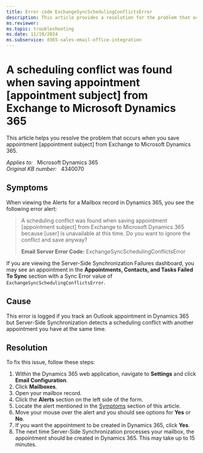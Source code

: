 ```yaml
---
title: Error code ExchangeSyncSchedulingConflictsError
description: This article provides a resolution for the problem that occurs when you save appointment [appointment subject] from Exchange to Microsoft Dynamics 365.
ms.reviewer: 
ms.topic: troubleshooting
ms.date: 11/19/2024
ms.subservice: d365-sales-email-office-integration
---
```

# A scheduling conflict was found when saving appointment [appointment subject] from Exchange to Microsoft Dynamics 365

This article helps you resolve the problem that occurs when you save appointment [appointment subject] from Exchange to Microsoft Dynamics 365.

_Applies to:_ &nbsp; Microsoft Dynamics 365  
_Original KB number:_ &nbsp; 4340070

## Symptoms

When viewing the Alerts for a Mailbox record in Dynamics 365, you see the following error alert:

> A scheduling conflict was found when saving appointment [appointment subject] from Exchange to Microsoft Dynamics 365 because [user] is unavailable at this time. Do you want to ignore the conflict and save anyway?  
>
> **Email Server Error Code:** ExchangeSyncSchedulingConflictsError

If you are viewing the Server-Side Synchronization Failures dashboard, you may see an appointment in the **Appointments, Contacts, and Tasks Failed To Sync** section with a Sync Error value of `ExchangeSyncSchedulingConflictsError`.

## Cause

This error is logged if you track an Outlook appointment in Dynamics 365 but Server-Side Synchronization detects a scheduling conflict with another appointment you have at the same time.

## Resolution

To fix this issue, follow these steps:

1. Within the Dynamics 365 web application, navigate to **Settings** and click **Email Configuration**.
2. Click **Mailboxes**.
3. Open your mailbox record.
4. Click the **Alerts** section on the left side of the form.
5. Locate the alert mentioned in the [Symptoms](#symptoms) section of this article.
6. Move your mouse over the alert and you should see options for **Yes** or **No**.
7. If you want the appointment to be created in Dynamics 365, click **Yes**.
8. The next time Server-Side Synchronization processes your mailbox, the appointment should be created in Dynamics 365. This may take up to 15 minutes.
